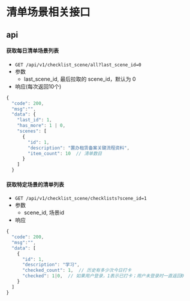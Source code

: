 # 清单场景相关接口


## api

#### 获取每日清单场景列表

* `GET /api/v1/checklist_scene/all?last_scene_id=0`
* 参数
    * last_scene_id, 最后拉取的 scene_id，默认为 0
* 响应(每次返回10个)
```js
{
  "code": 200,
  "msg":"",
  "data": {
    "last_id": 1,
    "has_more": 1 | 0,
    "scenes": [
      {
        "id": 1,
        "description": "置办租赁备案关键流程资料",
        "item_count": 10  // 清单数目
      }
    ]
  }
```


#### 获取特定场景的清单列表

* `GET /api/v1/checklist_scene/checklists?scene_id=1`
* 参数
    * scene_id, 场景id
* 响应
```js
{
  "code": 200,
  "msg":"",
  "data": [
    {
      "id": 1,
      "description": "学习",
      "checked_count": 1,  // 历史有多少次今日打卡
      "checked": 1|0,  // 如果用户登录，1表示已打卡；用户未登录时一直返回0
    }
  ]
}
```